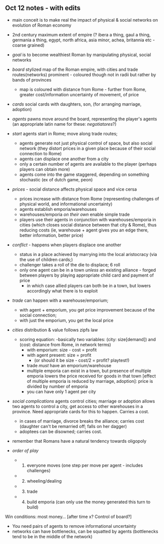 ## Oct 12 notes - with edits

- main conceit is to make real the impact of physical & social networks on evolution of Roman economy
- 2nd century maximum extent of empire (? ibera a thing, gaul a thing, germania a thing, egypt, north africa, asia minor, achea, britannia etc - coarse grained)
- *goal* is to become wealthiest Roman by manipulating physical, social networks
- *board* stylized map of the Roman empire, with cities and trade routes(networks) prominent - coloured though not in radii but rather by bands of provinces
	- map is coloured with distance from Rome - further from Rome, greater cost/information uncertainty of movement, of price
- *cards* social cards with daughters, son, (for arranging marriage, adoption)
- *agents* pawns move around the board, representing the player's agents (an appropriate latin name for these: _negotiatores_?)
- *start* agents start in Rome; move along trade routes; 
	- agents generate not just physical control of space, but also social network (they distort prices in a given place because of their social connection to Rome)
	- agents can displace one another from a city
	- only a certain number of agents are available to the player (perhaps players can obtain more)
	- agents come into the game staggered, depending on something stochastic (ex of dutch game, peon)
- *prices* - social distance affects physical space and vice cersa
	- prices increase with distance from Rome (representing challenges of physical world, and informational uncertainty)
	- agents establish emporia/warehouses
	- warehouses/emporia _on their own_ enable simple trade
	- players use their agents in conjunction with warehouses/emporia in cities (which closes social distance between that city & Rome), thus reducing costs (ie, warehouse + agent gives you an edge there, better information, better price)

- *conflict* - happens when players displace one another
	- status in a place achieved by marrying into the local aristocracy (via the use of children cards;)
	- challenger takes a roll of the die to displace; 6 roll
	- only one agent can be in a town *unless* an existing alliance - forged between players by playing appropriate child card and payment of price
		- in which case allied players can both be in a town, but lowers accordingly what there is to exploit
- *trade* can happen with a warehouse/emporium; 
	- with agent + emporium, you get price improvement because of the social connection; 
	- with just the emporium, you get the local price

- *cities* distribution & value follows zipfs law
	- scoring equation:
		-basically two variables: (city: size[demand]) and (cost: distance from Rome, in network terms)
		- with emporium: size - cost = profit
		- with agent present: size = profit
			+ (or should it be size - cost/2 = profit? playtest!)
		- trade *must* have an emporium/warehouse
		- multiple emporia can exist in a town, but presence of multiple emporia lowers the price received for goods in that town [effect of multiple emporia is reduced by marriage, adoption]: price is divided by number of emporia
		- you can have only 1 agent per city
		

- *social complications* agents control cities; marriage or adoption allows two agents to control a city, get access to other warehouses in a province. Need appropriate cards for this to happen. Carries a cost.
	- in cases of marriage, divorce breaks the alliance; carries cost (daughter can't be remarried off; falls on her dagger)
	- adoptees can be disowned; carries cost.

- remember that Romans have a natural tendency towards oligopoly
- *order of play*
    + 1. everyone moves (one step per move per agent - includes challenges)
    + 2. wheeling/dealing
    + 3. trade
    + 4. build emporia (can only use the money generated this turn to build)

Win conditions: most money… [after time x? Control of board?]

- You need pairs of agents to remove informational uncertainty
- networks can have bottlenecks, can be squatted by agents (bottlenecks tend to be in the middle of the network)